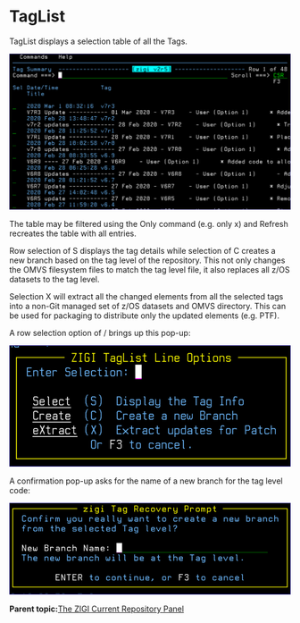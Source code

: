 # TagList

TagList displays a selection table of all the Tags.

![](media/img(62).png)

The table may be filtered using the Only command \(e.g. only x\) and Refresh recreates the table with all entries.

Row selection of S displays the tag details while selection of C creates a new branch based on the tag level of the repository. This not only changes the OMVS filesystem files to match the tag level file, it also replaces all z/OS datasets to the tag level.

Selection X will extract all the changed elements from all the selected tags into a non-Git managed set of z/OS datasets and OMVS directory. This can be used for packaging to distribute only the updated elements \(e.g. PTF\).

A row selection option of / brings up this pop-up:

![](media/img(63).png)

A confirmation pop-up asks for the name of a new branch for the tag level code:

![](media/img(64).png)

**Parent topic:**[The ZIGI Current Repository Panel](zOS_ISPF_Git_Interface_Users_Guide_V3R0_the_zigi_current_repository_panel.md)

